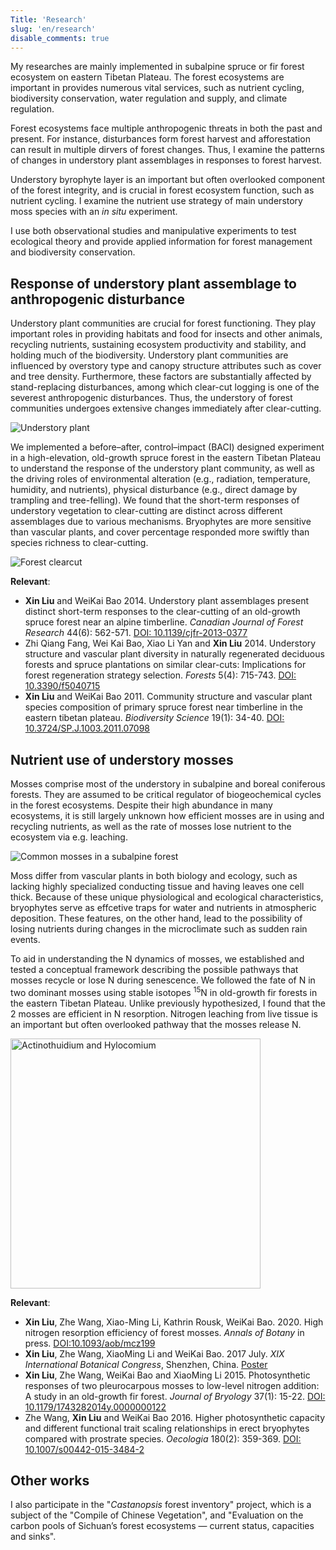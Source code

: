 ```yaml
---
Title: 'Research'
slug: 'en/research'
disable_comments: true
---
```


My researches are mainly implemented in subalpine spruce or fir forest ecosystem on eastern Tibetan Plateau. The forest ecosystems are important in provides numerous vital services, such as nutrient cycling, biodiversity conservation, water regulation and supply, and climate regulation. 

Forest ecosystems face multiple anthropogenic threats in both the past and present. For instance, disturbances form forest harvest and afforestation can result in multiple dirvers of forest changes. Thus, I examine the patterns of changes in understory plant assemblages in responses to forest harvest.

Understory byrophyte layer is an important but often overlooked component of the forest integrity, and is crucial in forest ecosystem function, such as nutrient cycling. I examine the nutrient use strategy of main understory moss species with an *in situ* experiment.

I use both observational studies and manipulative experiments to test ecological theory and provide applied information for forest management and biodiversity conservation.

## Response of understory plant assemblage to anthropogenic disturbance

Understory plant communities are crucial for forest functioning. They play important roles in providing habitats and food for insects and other animals, recycling nutrients, sustaining ecosystem productivity and stability, and holding much of the biodiversity. Understory plant communities are influenced by overstory type and canopy structure attributes such as cover and tree density. Furthermore, these factors are substantially affected by stand-replacing disturbances, among which clear-cut logging is one of the severest anthropogenic disturbances. Thus, the understory of forest communities undergoes extensive changes immediately after clear-cutting.

![Understory plant](https://storage.live.com/items/D70A892E0DD05FA3!2925?authkey=AKNCRUpelpMuI5U)

We implemented a before–after, control–impact (BACI) designed experiment in a high-elevation, old-growth spruce forest in the eastern Tibetan Plateau to understand the response of the understory plant community, as well as the driving roles of environmental alteration (e.g., radiation, temperature, humidity, and nutrients), physical disturbance (e.g., direct damage by trampling and tree-felling). We found that the short-term responses of understory vegetation to clear-cutting are distinct across different assemblages due to various mechanisms. Bryophytes are more sensitive than vascular plants, and cover percentage responded more swiftly than species richness to clear-cutting.

![Forest clearcut](https://assets.xbind.org/assets/img/forest_clearcut_1.jpg)

**Relevant**:

+ **Xin Liu** and WeiKai Bao 2014. Understory plant assemblages present distinct short-term responses to the clear-cutting of an old-growth spruce forest near an alpine timberline. *Canadian Journal of Forest Research* 44(6): 562-571. [DOI: 10.1139/cjfr-2013-0377](http://www.nrcresearchpress.com/doi/abs/10.1139/cjfr-2013-0377?j)
+ Zhi Qiang Fang, Wei Kai Bao, Xiao Li Yan and **Xin Liu** 2014. Understory structure and vascular plant diversity in naturally regenerated deciduous forests and spruce plantations on similar clear-cuts: Implications for forest regeneration strategy selection. *Forests* 5(4): 715-743. [DOI: 10.3390/f5040715](http://www.mdpi.com/1999-4907/5/4/715)
+ **Xin Liu** and WeiKai Bao 2011. Community structure and vascular plant species composition of primary spruce forest near timberline in the eastern tibetan plateau. *Biodiversity Science* 19(1): 34-40. [DOI: 10.3724/SP.J.1003.2011.07098](http://www.biodiversity-science.net/CN/abstract/abstract9491.shtml)

## Nutrient use of understory mosses

Mosses comprise most of the understory in subalpine and boreal coniferous forests. They are assumed to be critical regulator of biogeochemical cycles in the forest ecosystems. Despite their high abundance in many ecosystems, it is still largely unknown how efficient mosses are in using and recycling nutrients, as well as the rate of mosses lose nutrient to the ecosystem via e.g. leaching. 

![Common mosses in a subalpine forest](https://assets.xbind.org/assets/img/bryo_mosses_hyl_act_pti_rhy.jpg)

Moss differ from vascular plants in both biology and ecology, such as lacking highly specialized conducting tissue and having leaves one cell thick. Because of these unique physiological and ecological characteristics, bryophytes serve as effcetive traps for water and nutrients in atmospheric deposition. These features, on the other hand, lead to the possibility of losing nutrients during changes in the microclimate such as sudden rain events. 

To aid in understanding the N dynamics of mosses, we established and tested a conceptual framework describing the possible pathways that mosses recycle or lose N during senescence. We followed the fate of N in two dominant mosses using stable isotopes <sup>15</sup>N in old-growth fir forests in the eastern Tibetan Plateau. Unlike previously hypothesized, I found that the 2 mosses are efficient in N resorption. Nitrogen leaching from live tissue is an important but often overlooked pathway that the mosses release N. 

<img src="https://assets.xbind.org/assets/img/bryo_acthoo_hylspl.jpg" width="400" alt="Actinothuidium and Hylocomium" align=center />

**Relevant**:

+ **Xin Liu**, Zhe Wang, Xiao-Ming Li, Kathrin Rousk, WeiKai Bao. 2020. High nitrogen resorption efficiency of forest mosses. *Annals of Botany* in press. [DOI:10.1093/aob/mcz199](https://doi.org/10.1093/aob/mcz199)
+ **Xin Liu**, Zhe Wang, XiaoMing Li and WeiKai Bao. 2017 July. *XIX International Botanical Congress*, Shenzhen, China. [Poster](https://assets.xbind.org/assets/slides/poster_ibc2017_T2-27-22.png)
+ **Xin Liu**, Zhe Wang, WeiKai Bao and XiaoMing Li 2015. Photosynthetic responses of two pleurocarpous mosses to low-level nitrogen addition: A study in an old-growth fir forest. *Journal of Bryology* 37(1): 15-22. [DOI: 10.1179/1743282014y.0000000122](http://www.tandfonline.com/doi/full/10.1179/1743282014Y.0000000122)
+ Zhe Wang, **Xin Liu** and WeiKai Bao 2016. Higher photosynthetic capacity and different functional trait scaling relationships in erect bryophytes compared with prostrate species. *Oecologia* 180(2): 359-369. [DOI: 10.1007/s00442-015-3484-2](https://link.springer.com/article/10.1007/s00442-015-3484-2)

## Other works

I also participate in the "*Castanopsis* forest inventory" project, which is a subject of the "Compile of Chinese Vegetation", and "Evaluation on the carbon pools of Sichuan’s forest ecosystems ― current status, capacities and sinks".

